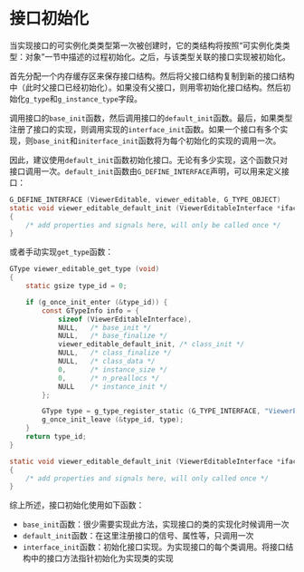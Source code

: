 # 接口初始化

当实现接口的可实例化类类型第一次被创建时，它的类结构将按照“可实例化类类型：对象”一节中描述的过程初始化。之后，与该类型关联的接口实现被初始化。

首先分配一个内存缓存区来保存接口结构。然后将父接口结构复制到新的接口结构中（此时父接口已经初始化）。如果没有父接口，则用零初始化接口结构。然后初始化`g_type`和`g_instance_type`字段。

调用接口的`base_init`函数，然后调用接口的`default_init`函数。最后，如果类型注册了接口的实现，则调用实现的`interface_init`函数。如果一个接口有多个实现，则`base_init`和`initerface_init`函数将为每个初始化的实现的调用一次。

因此，建议使用`default_init`函数初始化接口。无论有多少实现，这个函数只对接口调用一次。`default_init`函数由`G_DEFINE_INTERFACE`声明，可以用来定义接口：
```c
G_DEFINE_INTERFACE (ViewerEditable, viewer_editable, G_TYPE_OBJECT)
static void viewer_editable_default_init (ViewerEditableInterface *iface)
{
    /* add properties and signals here, will only be called once */
}
```
或者手动实现`get_type`函数：
```c
GType viewer_editable_get_type (void)
{
    static gsize type_id = 0;

    if (g_once_init_enter (&type_id)) {
        const GTypeInfo info = {
            sizeof (ViewerEditableInterface),
            NULL,   /* base_init */
            NULL,   /* base_finalize */
            viewer_editable_default_init, /* class_init */
            NULL,   /* class_finalize */
            NULL,   /* class_data */
            0,      /* instance_size */
            0,      /* n_preallocs */
            NULL    /* instance_init */
        };

        GType type = g_type_register_static (G_TYPE_INTERFACE, "ViewerEditable", &info, 0);
        g_once_init_leave (&type_id, type);
    }
    return type_id;
}

static void viewer_editable_default_init (ViewerEditableInterface *iface)
{
    /* add properties and signals here, will only called once */
}
```

综上所述，接口初始化使用如下函数：

- `base_init`函数：很少需要实现此方法，实现接口的类的实现化时候调用一次
- `default_init`函数：在这里注册接口的信号、属性等，只调用一次
- `interface_init`函数：初始化接口实现。为实现接口的每个类调用。将接口结构中的接口方法指针初始化为实现类的实现



